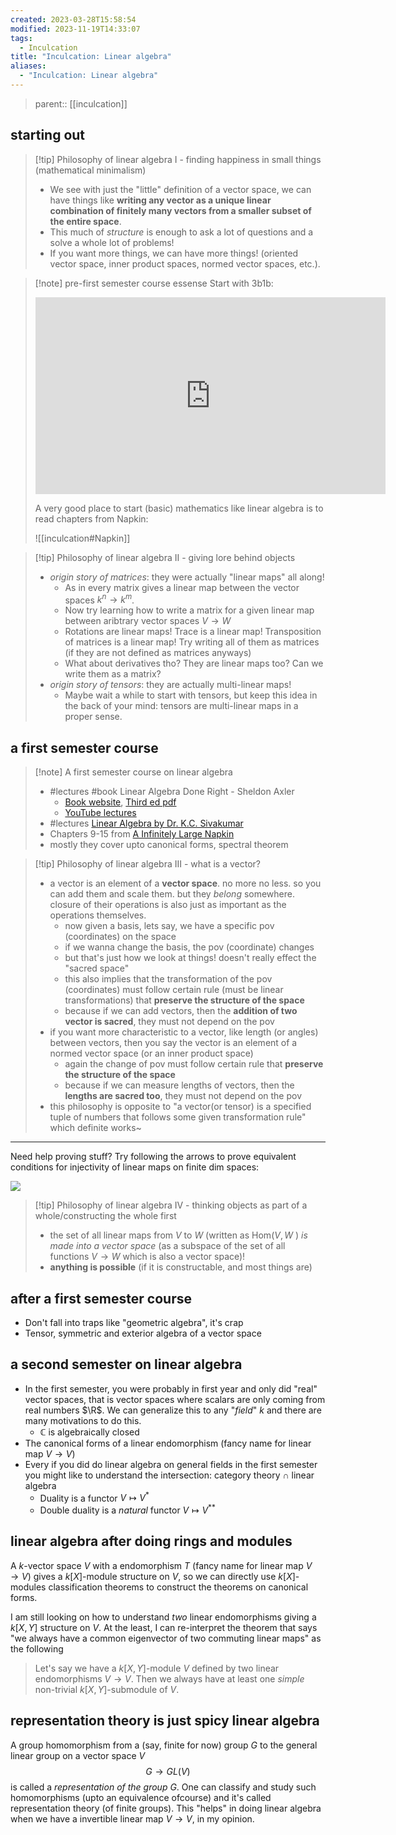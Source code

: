 ```yaml
---
created: 2023-03-28T15:58:54
modified: 2023-11-19T14:33:07
tags:
  - Inculcation
title: "Inculcation: Linear algebra"
aliases:
  - "Inculcation: Linear algebra"
---
```


> parent:: [[inculcation]]




## starting out

> [!tip] Philosophy of linear algebra I - finding happiness in small things (mathematical minimalism)
> - We see with just the "little" definition of a vector space, we can have things like  **writing any vector as a unique linear combination of finitely many vectors from a smaller subset of the entire space**.
> - This much of *structure* is enough to ask a lot of questions and a solve a whole lot of problems!
> - If you want more things, we can have more things! (oriented vector space, inner product spaces, normed vector spaces, etc.).

> [!note] pre-first semester course essense
> Start with 3b1b:
> 
> <iframe width="560" height="315" src="https://www.youtube.com/embed/videoseries?si=Cq-M0B5yEuDGeziD&amp;list=PLZHQObOWTQDPD3MizzM2xVFitgF8hE_ab" title="YouTube video player" frameborder="0" allow="accelerometer; autoplay; clipboard-write; encrypted-media; gyroscope; picture-in-picture; web-share" referrerpolicy="strict-origin-when-cross-origin" allowfullscreen></iframe>
> 
> A very good place to start (basic) mathematics like linear algebra is to read chapters from Napkin:
> 
> ![[inculcation#Napkin]]
> 


> [!tip] Philosophy of linear algebra II - giving lore behind objects
> - *origin story of matrices*: they were actually "linear maps" all along!
> 	- As in every matrix gives a linear map between the vector spaces $k^n \to k^m$.
> 	- Now try learning how to write a matrix for a given linear map between aribtrary vector spaces $V \to W$
> 	- Rotations are linear maps! Trace is a linear map! Transposition of matrices is a linear map! Try writing all of them as matrices (if they are not defined as matrices anyways)
> 	- What about derivatives tho? They are linear maps too? Can we write them as a matrix?
> - *origin story of tensors*: they are actually multi-linear maps!
> 	- Maybe wait a while to start with tensors, but keep this idea in the back of your mind: tensors are multi-linear maps in a proper sense.

## a first semester course

> [!note] A first semester course on linear algebra
> - #lectures #book Linear Algebra Done Right - Sheldon Axler
> 	- [Book website](https://linear.axler.net/), [Third ed pdf](http://library.lol/main/FA472BC434699EFE0F9BD5DC4E2E595E)
> 	- [YouTube lectures](https://www.youtube.com/playlist?list=PLGAnmvB9m7zOBVCZBUUmSinFV0wEir2Vw)
> - #lectures [Linear Algebra by Dr. K.C. Sivakumar](https://www.youtube.com/playlist?list=PLbMVogVj5nJQ2vsW_hmyvVfO4GYWaaPp7)
> - Chapters 9-15 from [A Infinitely Large Napkin](https://venhance.github.io/napkin/Napkin.pdf)
> - mostly they cover upto canonical forms, spectral theorem

> [!tip] Philosophy of linear algebra III - what is a vector?
> - a vector is an element of a **vector space**. no more no less. so you can add them and scale them. but they *belong* somewhere. closure of their operations is also just as important as the operations themselves.
> 	- now given a basis, lets say, we have a specific pov (coordinates) on the space
> 	- if we wanna change the basis, the pov (coordinate) changes
> 	- but that's just how we look at things! doesn't really effect the "sacred space"
> 	- this also implies that the transformation of the pov (coordinates) must follow certain rule (must be linear transformations) that **preserve the structure of the space**
> 	- because if we can add vectors, then the **addition of two vector is sacred**, they must not depend on the pov
> - if you want more characteristic to a vector, like length (or angles) between vectors, then you say the vector is an element of a normed vector space (or an inner product space)
> 	- again the change of pov must follow certain rule that **preserve the structure of the space**
> 	- because if we can measure lengths of vectors, then the **lengths are sacred too**, they must not depend on the pov
> - this philosophy is opposite to "a vector(or tensor) is a specified tuple of numbers that follows some given transformation rule" which definite works~

---

Need help proving stuff? Try following the arrows to prove equivalent conditions for injectivity of linear maps on finite dim spaces:

![](https://i.imgur.com/Jf457uG.png)


> [!tip] Philosophy of linear algebra IV - thinking objects as part of a whole/constructing the whole first
> - the set of all linear maps from $V$ to $W$ (written as $\mathsf{Hom}(V,W$ ) *is made into a vector space* (as a subspace of the set of all functions $V \to W$ which is also a vector space)!
> - **anything is possible** (if it is constructable, and most things are)



## after a first semester course

- Don't fall into traps like "geometric algebra", it's crap
- Tensor, symmetric and exterior algebra of a vector space


## a second semester on linear algebra

- In the first semester, you were probably in first year and only did "real" vector spaces, that is vector spaces where scalars are only coming from real numbers $\R$. We can generalize this to any "*field*" $k$ and there are many motivations to do this.
	- $\mathbb{C}$ is algebraically closed 
- The canonical forms of a linear endomorphism (fancy name for linear map $V\to V$)
- Every if you did do linear algebra on general fields in the first semester you might like to understand the intersection: category theory $\cap$ linear algebra
	- Duality is a functor $V\mapsto V^{*}$
	- Double duality is a *natural* functor $V \mapsto V^{**}$

## linear algebra after doing rings and modules

A $k$-vector space $V$ with a endomorphism $T$ (fancy name for linear map $V\to V$) gives a $k[X]$-module structure on $V$, so we can directly use $k[X]$-modules classification theorems to construct the theorems on canonical forms.

I am still looking on how to understand *two* linear endomorphisms giving a $k[X,Y]$ structure on $V$. At the least, I can re-interpret the theorem that says "we always have a common eigenvector of two commuting linear maps" as the following

> Let's say we have a $k[X,Y]$-module $V$ defined by two linear endomorphisms $V\to V$. Then we always have at least one *simple* non-trivial $k[X,Y]$-submodule of $V$. 

## representation theory is just spicy linear algebra

A group homomorphism from a (say, finite for now) group $G$ to the general linear group on a vector space $V$  $$ G \to {GL}(V) $$ is called a *representation of the group $G$*. One can classify and study such homomorphisms (upto an equivalence ofcourse) and it's called representation theory (of finite groups). This "helps" in doing linear algebra when we have a invertible linear map $V\to V$, in my opinion.


